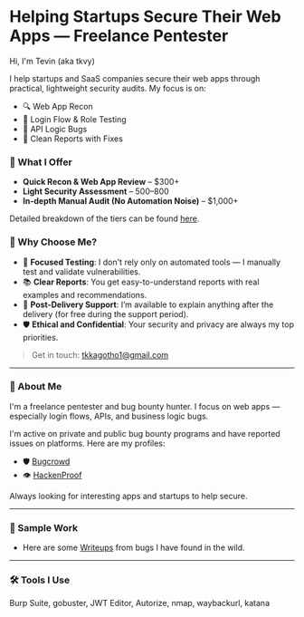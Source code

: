 # Helping Startups Secure Their Web Apps — Freelance Pentester

Hi, I'm Tevin (aka tkvy)

I help startups and SaaS companies secure their web apps through practical, lightweight security audits. My focus is on:

- 🔍 Web App Recon
- 🔐 Login Flow & Role Testing
- 📡 API Logic Bugs
- 📝 Clean Reports with Fixes

### 🚀 What I Offer
- **Quick Recon & Web App Review** – $300+
- **Light Security Assessment** – $500–$800
- **In-depth Manual Audit (No Automation Noise)** – $1,000+

Detailed breakdown of the tiers can be found [here](https://github.com/tkvyy/tkvyy1/blob/main/service-tiers.md).

### 🌟 Why Choose Me?

- 🎯 **Focused Testing**: I don't rely only on automated tools — I manually test and validate vulnerabilities.
- 📚 **Clear Reports**: You get easy-to-understand reports with real examples and recommendations.
- 🤝 **Post-Delivery Support**: I’m available to explain anything after the delivery (for free during the support period).
- 🛡️ **Ethical and Confidential**: Your security and privacy are always my top priorities.



> Get in touch: tkkagotho1@gmail.com

---

### 👤 About Me

I'm a freelance pentester and bug bounty hunter. I focus on web apps — especially login flows, APIs, and business logic bugs.

I'm active on private and public bug bounty programs and have reported issues on platforms. Here are my profiles:

- 🛡️ [Bugcrowd](https://bugcrowd.com/tkvy)
- 👁️ [HackenProof](https://hackenproof.com/hackers/tkvy)

Always looking for interesting apps and startups to help secure.

---

### 🧪 Sample Work
- Here are some [Writeups](https://github.com/tkvyy/Bug-Reports) from bugs I have found in the wild.

---

### 🛠️ Tools I Use
Burp Suite, gobuster, JWT Editor, Autorize, nmap, waybackurl, katana

